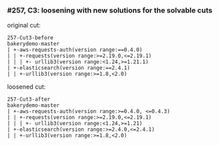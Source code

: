 ### #257, C3: loosening with new solutions for the solvable cuts
original cut:

```
257-Cut3-before
bakerydemo-master
| +-aws-requests-auth(version range:==0.4.0)
| | +-requests(version range:>=2.19.0,<=2.19.1)
| | | +- urllib3(version range:<1.24,>=1.21.1)
| +-elasticsearch(version range:==2.4.1)
| | +-urllib3(version range:>=1.8,<2.0)
```




loosened cut:
```
257-Cut3-after
bakerydemo-master
| +-aws-requests-auth(version range:>=0.4.0, <=0.4.3) 
| | +-requests(version range:>=2.19.0,<=2.19.1)
| | | +- urllib3(version range:<1.24,>=1.21)
| +-elasticsearch(version range:>=2.4.0,<=2.4.1)
| | +-urllib3(version range:>=1.8,<2.0)
```




